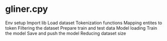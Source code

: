 # gliner.cpy
Env setup
Import lib
Load dataset
Tokenization functions
Mapping entites to token
Filtering the dataset
Prepare train and test data
Model loading
Train the model
Save and push the model
Reducing dataset size
